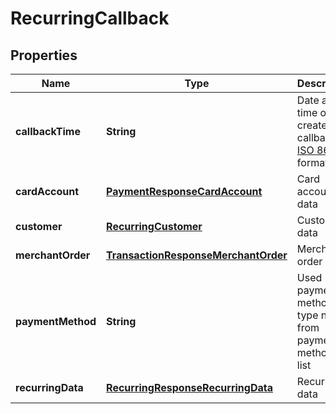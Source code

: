 
# RecurringCallback

## Properties
Name | Type | Description | Notes
------------ | ------------- | ------------- | -------------
**callbackTime** | **String** | Date and time of created callback in [ISO 8601](https://en.wikipedia.org/wiki/ISO_8601) format |  [optional]
**cardAccount** | [**PaymentResponseCardAccount**](PaymentResponseCardAccount.md) | Card account data |  [optional]
**customer** | [**RecurringCustomer**](RecurringCustomer.md) | Customer data |  [optional]
**merchantOrder** | [**TransactionResponseMerchantOrder**](TransactionResponseMerchantOrder.md) | Merchant order data |  [optional]
**paymentMethod** | **String** | Used payment method type name from payment methods list |  [optional]
**recurringData** | [**RecurringResponseRecurringData**](RecurringResponseRecurringData.md) | Recurring data |  [optional]



